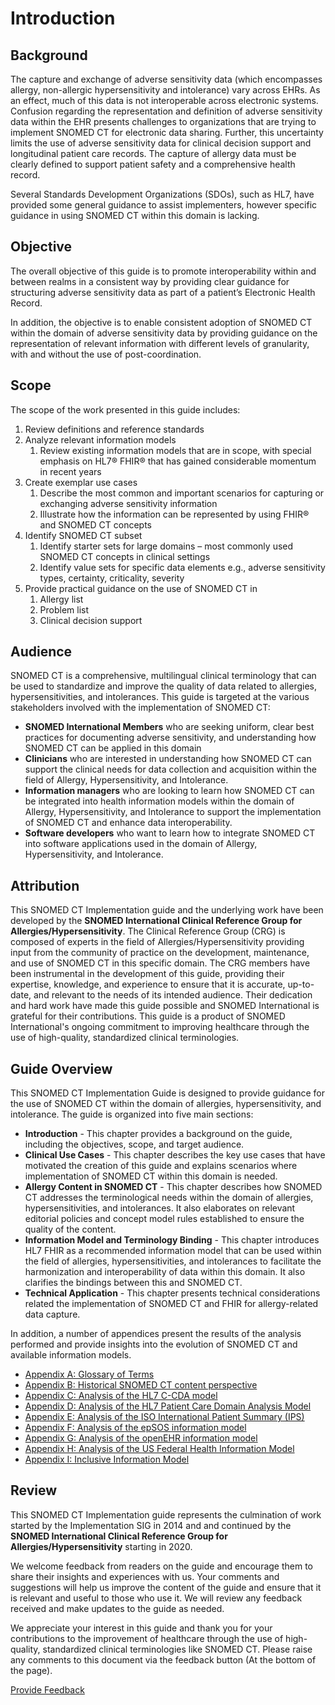 # Introduction

## Background

The capture and exchange of adverse sensitivity data (which encompasses allergy, non-allergic hypersensitivity and intolerance) vary across EHRs. As an effect, much of this data is not interoperable across electronic systems. Confusion regarding the representation and definition of adverse sensitivity data within the EHR presents challenges to organizations that are trying to implement SNOMED CT for electronic data sharing. Further, this uncertainty limits the use of adverse sensitivity data for clinical decision support and longitudinal patient care records. The capture of allergy data must be clearly defined to support patient safety and a comprehensive health record.

Several Standards Development Organizations (SDOs), such as HL7, have provided some general guidance to assist implementers, however specific guidance in using SNOMED CT within this domain is lacking.

## Objective

The overall objective of this guide is to promote interoperability within and between realms in a consistent way by providing clear guidance for structuring adverse sensitivity data as part of a patient’s Electronic Health Record.

In addition, the objective is to enable consistent adoption of SNOMED CT within the domain of adverse sensitivity data by providing guidance on the representation of relevant information with different levels of granularity, with and without the use of post-coordination.

## Scope

The scope of the work presented in this guide includes:

1. Review definitions and reference standards
2. Analyze relevant information models
   1. Review existing information models that are in scope, with special emphasis on HL7® FHIR® that has gained considerable momentum in recent years
3. Create exemplar use cases
   1. Describe the most common and important scenarios for capturing or exchanging adverse sensitivity information
   2. Illustrate how the information can be represented by using FHIR® and SNOMED CT concepts
4. Identify SNOMED CT subset
   1. Identify starter sets for large domains – most commonly used SNOMED CT concepts in clinical settings
   2. Identify value sets for specific data elements e.g., adverse sensitivity types, certainty, criticality, severity
5. Provide practical guidance on the use of SNOMED CT in
   1. Allergy list
   2. Problem list
   3. Clinical decision support

## Audience

SNOMED CT is a comprehensive, multilingual clinical terminology that can be used to standardize and improve the quality of data related to allergies, hypersensitivities, and intolerances. This guide is targeted at the various stakeholders involved with the implementation of SNOMED CT:

* **SNOMED International Members** who are seeking uniform, clear best practices for documenting adverse sensitivity, and understanding how SNOMED CT can be applied in this domain
* **Clinicians** who are interested in understanding how SNOMED CT can support the clinical needs for data collection and acquisition within the field of Allergy, Hypersensitivity, and Intolerance.
* **Information managers** who are looking to learn how SNOMED CT can be integrated into health information models within the domain of Allergy, Hypersensitivity, and Intolerance to support the implementation of SNOMED CT and enhance data interoperability.
* **Software developers** who want to learn how to integrate SNOMED CT into software applications used in the domain of Allergy, Hypersensitivity, and Intolerance.

## Attribution

This SNOMED CT Implementation guide and the underlying work have been developed by the **SNOMED International Clinical Reference Group for Allergies/Hypersensitivity**. The Clinical Reference Group (CRG) is composed of experts in the field of Allergies/Hypersensitivity providing input from the community of practice on the development, maintenance, and use of SNOMED CT in this specific domain. The CRG members have been instrumental in the development of this guide, providing their expertise, knowledge, and experience to ensure that it is accurate, up-to-date, and relevant to the needs of its intended audience. Their dedication and hard work have made this guide possible and SNOMED International is grateful for their contributions. This guide is a product of SNOMED International's ongoing commitment to improving healthcare through the use of high-quality, standardized clinical terminologies.

## Guide Overview

This SNOMED CT Implementation Guide is designed to provide guidance for the use of SNOMED CT within the domain of allergies, hypersensitivity, and intolerance. The guide is organized into five main sections:

* **Introduction** - This chapter provides a background on the guide, including the objectives, scope, and target audience.
* **Clinical Use Cases** - This chapter describes the key use cases that have motivated the creation of this guide and explains scenarios where implementation of SNOMED CT within this domain is needed.
* **Allergy Content in SNOMED CT** - This chapter describes how SNOMED CT addresses the terminological needs within the domain of allergies, hypersensitivities, and intolerances. It also elaborates on relevant editorial policies and concept model rules established to ensure the quality of the content.
* **Information Model and Terminology Binding** - This chapter introduces HL7 FHIR as a recommended information model that can be used within the field of allergies, hypersensitivities, and intolerances to facilitate the harmonization and interoperability of data within this domain. It also clarifies the bindings between this and SNOMED CT.
* **Technical Application** - This chapter presents technical considerations related the implementation of SNOMED CT and FHIR for allergy-related data capture.

In addition, a number of appendices present the results of the analysis performed and provide insights into the evolution of SNOMED CT and available information models.

* [Appendix A: Glossary of Terms](../appendixes/appendix-a-glossary-of-terms.md)
* [Appendix B: Historical SNOMED CT content perspective](../appendixes/appendix-b-historical-snomed-ct-content-perspective.md)
* [Appendix C: Analysis of the HL7 C-CDA model](../appendixes/appendix-c-analysis-of-the-hl7-c-cda-model.md)
* [Appendix D: Analysis of the HL7 Patient Care Domain Analysis Model](../appendixes/appendix-d-analysis-of-the-hl7-patient-care-domain-analysis-model.md)
* [Appendix E: Analysis of the ISO International Patient Summary (IPS)](../appendixes/appendix-e-analysis-of-the-iso-international-patient-summary-ips.md)
* [Appendix F: Analysis of the epSOS information model](../appendixes/appendix-f-analysis-of-the-epsos-information-model.md)
* [Appendix G: Analysis of the openEHR information model](../appendixes/appendix-g-analysis-of-the-openehr-information-model.md)
* [Appendix H: Analysis of the US Federal Health Information Model](../appendixes/appendix-h-analysis-of-the-us-federal-health-information-model.md)
* [Appendix I: Inclusive Information Model](../appendixes/appendix-i-inclusive-information-model.md)

## Review

This SNOMED CT Implementation guide represents the culmination of work started by the Implementation SIG in 2014 and and continued by the **SNOMED International Clinical Reference Group for Allergies/Hypersensitivity** starting in 2020.

We welcome feedback from readers on the guide and encourage them to share their insights and experiences with us. Your comments and suggestions will help us improve the content of the guide and ensure that it is relevant and useful to those who use it. We will review any feedback received and make updates to the guide as needed.

We appreciate your interest in this guide and thank you for your contributions to the improvement of healthcare through the use of high-quality, standardized clinical terminologies like SNOMED CT. Please raise any comments to this document via the feedback button (At the bottom of the page).






<a href="https://docs.google.com/forms/d/e/1FAIpQLScTmbZIf0UEQwYDkY27EEWBkaiYkHSbR0_9DmFrMLXoQLyL7Q/viewform?usp=pp_url&entry.1767247133=Allergy+IG&entry.670899847=Introduction" class="button primary">Provide Feedback</a>
